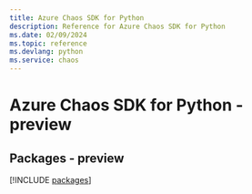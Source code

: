 ```yaml
---
title: Azure Chaos SDK for Python
description: Reference for Azure Chaos SDK for Python
ms.date: 02/09/2024
ms.topic: reference
ms.devlang: python
ms.service: chaos
---
```

# Azure Chaos SDK for Python - preview
## Packages - preview
[!INCLUDE [packages](chaos-index.md)]